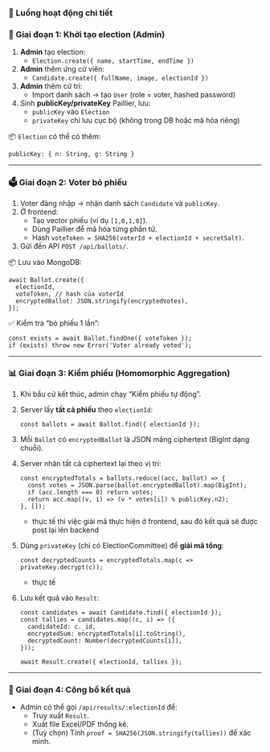### 🔁 Luồng hoạt động chi tiết

### 🧱 Giai đoạn 1: Khởi tạo election (Admin)

1. **Admin** tạo election:
    - `Election.create({ name, startTime, endTime })`
2. **Admin** thêm ứng cử viên:
    - `Candidate.create({ fullName, image, electionId })`
3. **Admin** thêm cử tri:
    - Import danh sách → tạo `User` (role = voter, hashed password)
4. Sinh **publicKey/privateKey** Paillier, lưu:
    - `publicKey` vào `Election`
    - `privateKey` chỉ lưu cục bộ (không trong DB hoặc mã hóa riêng)

📦 `Election` có thể có thêm:

```tsx
publicKey: { n: String, g: String }
```

---

### 🗳️ Giai đoạn 2: Voter bỏ phiếu

1. Voter đăng nhập → nhận danh sách `Candidate` và `publicKey`.
2. Ở frontend:
    - Tạo vector phiếu (ví dụ `[1,0,1,0]`).
    - Dùng Paillier để mã hóa từng phần tử.
    - Hash `voteToken = SHA256(voterId + electionId + secretSalt)`.
3. Gửi đến API `POST /api/ballots/`.

📦 Lưu vào MongoDB:

```tsx
await Ballot.create({
  electionId,
  voteToken, // hash của voterId
  encryptedBallot: JSON.stringify(encryptedVotes),
});
```

✅ Kiểm tra “bỏ phiếu 1 lần”:

```tsx
const exists = await Ballot.findOne({ voteToken });
if (exists) throw new Error('Voter already voted');
```

---

### 📊 Giai đoạn 3: Kiểm phiếu (Homomorphic Aggregation)

1. Khi bầu cử kết thúc, admin chạy “Kiểm phiếu tự động”.
2. Server lấy **tất cả phiếu** theo `electionId`:
    
    ```tsx
    const ballots = await Ballot.find({ electionId });
    ```
    
3. Mỗi `Ballot` có `encryptedBallot` là JSON mảng ciphertext (BigInt dạng chuỗi).
4. Server nhân tất cả ciphertext lại theo vị trí:

    ```tsx
    const encryptedTotals = ballots.reduce((acc, ballot) => {
      const votes = JSON.parse(ballot.encryptedBallot).map(BigInt);
      if (acc.length === 0) return votes;
      return acc.map((v, i) => (v * votes[i]) % publicKey.n2);
    }, []);
    ```
    * thực tế thì việc giải mã thực hiện ở frontend, sau đó kết quả sẽ được post lại lên backend
5. Dùng `privateKey` (chỉ có ElectionCommittee) để **giải mã tổng**:
    
    ```tsx
    const decryptedCounts = encryptedTotals.map(c => privateKey.decrypt(c));
    ```
    * thực tế
6. Lưu kết quả vào `Result`:
    
    ```tsx
    const candidates = await Candidate.find({ electionId });
    const tallies = candidates.map((c, i) => ({
      candidateId: c._id,
      encryptedSum: encryptedTotals[i].toString(),
      decryptedCount: Number(decryptedCounts[i]),
    }));
    
    await Result.create({ electionId, tallies });
    ```
    

---

### 📢 Giai đoạn 4: Công bố kết quả

- Admin có thể gọi `/api/results/:electionId` để:
    - Truy xuất `Result`.
    - Xuất file Excel/PDF thống kê.
    - (Tuỳ chọn) Tính `proof = SHA256(JSON.stringify(tallies))` để xác minh.
